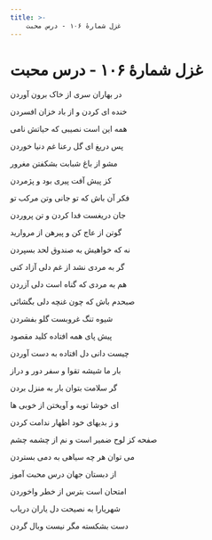 ```yaml
---
title: >-
    غزل شمارهٔ ۱۰۶ - درس محبت
---
```

# غزل شمارهٔ ۱۰۶ - درس محبت

<div class="b" id="bn1"><div class="m1"><p>در بهاران سری از خاک برون آوردن</p></div>
<div class="m2"><p>خنده ای کردن و از باد خزان افسردن</p></div></div>
<div class="b" id="bn2"><div class="m1"><p>همه این است نصیبی که حیاتش نامی</p></div>
<div class="m2"><p>پس دریغ ای گل رعنا غم دنیا خوردن</p></div></div>
<div class="b" id="bn3"><div class="m1"><p>مشو از باغ شبابت بشکفتن مغرور</p></div>
<div class="m2"><p>کز پیش آفت پیری بود و پژمردن</p></div></div>
<div class="b" id="bn4"><div class="m1"><p>فکر آن باش که تو جانی وتن مرکب تو</p></div>
<div class="m2"><p>جان دریغست فدا کردن و تن پروردن</p></div></div>
<div class="b" id="bn5"><div class="m1"><p>گوتن از عاج کن و پیرهن از مروارید</p></div>
<div class="m2"><p>نه که خواهیش به صندوق لحد بسپردن</p></div></div>
<div class="b" id="bn6"><div class="m1"><p>گر به مردی نشد از غم دلی آزاد کنی</p></div>
<div class="m2"><p>هم به مردی که گناه است دلی آزردن</p></div></div>
<div class="b" id="bn7"><div class="m1"><p>صبحدم باش که چون غنچه دلی بگشائی</p></div>
<div class="m2"><p>شیوه تنگ غروبست گلو بفشردن</p></div></div>
<div class="b" id="bn8"><div class="m1"><p>پیش پای همه افتاده کلید مقصود</p></div>
<div class="m2"><p>چیست دانی دل افتاده به دست آوردن</p></div></div>
<div class="b" id="bn9"><div class="m1"><p>بار ما شیشه تقوا و سفر دور و دراز</p></div>
<div class="m2"><p>گر سلامت بتوان بار به منزل بردن</p></div></div>
<div class="b" id="bn10"><div class="m1"><p>ای خوشا توبه و آویختن از خوبی ها</p></div>
<div class="m2"><p>و ز بدیهای خود اظهار ندامت کردن</p></div></div>
<div class="b" id="bn11"><div class="m1"><p>صفحه کز لوح ضمیر است و نم از چشمه چشم</p></div>
<div class="m2"><p>می توان هر چه سیاهی به دمی بستردن</p></div></div>
<div class="b" id="bn12"><div class="m1"><p>از دبستان جهان درس محبت آموز</p></div>
<div class="m2"><p>امتحان است بترس از خطر واخوردن</p></div></div>
<div class="b" id="bn13"><div class="m1"><p>شهریارا به نصیحت دل یاران دریاب</p></div>
<div class="m2"><p>دست بشکسته مگر نیست وبال گردن</p></div></div>
